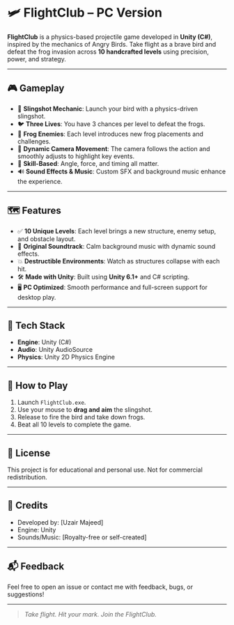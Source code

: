 # 🛩️ FlightClub – PC Version

**FlightClub** is a physics-based projectile game developed in **Unity (C#)**, inspired by the mechanics of Angry Birds. 
Take flight as a brave bird and defeat the frog invasion across **10 handcrafted levels** using precision, power, and strategy.

---

## 🎮 Gameplay

- 🎯 **Slingshot Mechanic**: Launch your bird with a physics-driven slingshot.
- 🐦 **Three Lives**: You have 3 chances per level to defeat the frogs.
- 🐸 **Frog Enemies**: Each level introduces new frog placements and challenges.
- 🎥 **Dynamic Camera Movement**: The camera follows the action and smoothly adjusts to highlight key events.
- 🧠 **Skill-Based**: Angle, force, and timing all matter.
- 🔊 **Sound Effects & Music**: Custom SFX and background music enhance the experience.

---

## 🗺️ Features

- ✅ **10 Unique Levels**: Each level brings a new structure, enemy setup, and obstacle layout.
- 🎵 **Original Soundtrack**: Calm background music with dynamic sound effects.
- 💥 **Destructible Environments**: Watch as structures collapse with each hit.
- 🛠️ **Made with Unity**: Built using **Unity 6.1+** and C# scripting.
- 🖥️ **PC Optimized**: Smooth performance and full-screen support for desktop play.

---

## 🧰 Tech Stack

- **Engine**: Unity (C#)
- **Audio**: Unity AudioSource
- **Physics**: Unity 2D Physics Engine

---


## 🚀 How to Play

1. Launch `FlightClub.exe`.
2. Use your mouse to **drag and aim** the slingshot.
3. Release to fire the bird and take down frogs.
4. Beat all 10 levels to complete the game.

---

## 📄 License

This project is for educational and personal use. Not for commercial redistribution.

---

## 🙌 Credits

- Developed by: [Uzair Majeed]
- Engine: Unity
- Sounds/Music: [Royalty-free or self-created]

---

## 📬 Feedback

Feel free to open an issue or contact me with feedback, bugs, or suggestions!

---

> *Take flight. Hit your mark. Join the FlightClub.*
